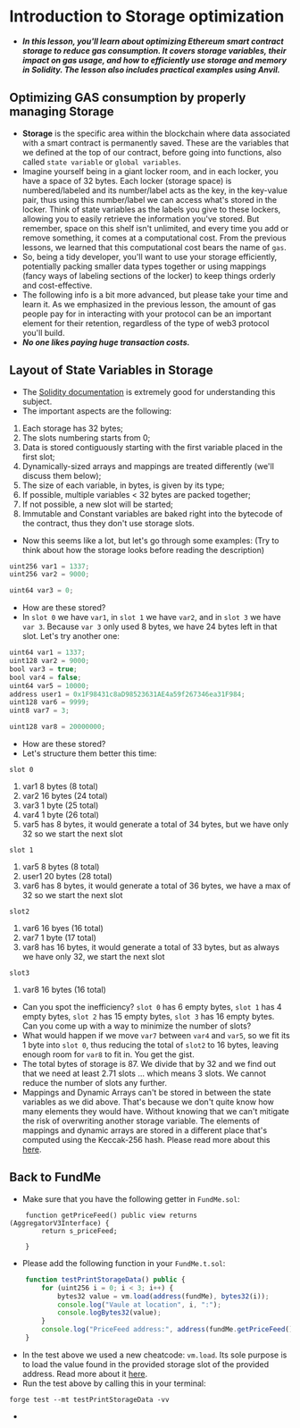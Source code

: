 # Introduction to Storage optimization
- ***In this lesson, you'll learn about optimizing Ethereum smart contract storage to reduce gas consumption. It covers storage variables, their impact on gas usage, and how to efficiently use storage and memory in Solidity. The lesson also includes practical examples using Anvil.***

## Optimizing GAS consumption by properly managing Storage
- **Storage** is the specific area within the blockchain where data associated with a smart contract is permanently saved. These are the variables that we defined at the top of our contract, before going into functions, also called `state variable` or `global variables`.
- Imagine yourself being in a giant locker room, and in each locker, you have a space of 32 bytes. Each locker (storage space) is numbered/labeled and its number/label acts as the key, in the key-value pair, thus using this number/label we can access what's stored in the locker. Think of state variables as the labels you give to these lockers, allowing you to easily retrieve the information you've stored. But remember, space on this shelf isn't unlimited, and every time you add or remove something, it comes at a computational cost. From the previous lessons, we learned that this computational cost bears the name of `gas`.
- So, being a tidy developer, you'll want to use your storage efficiently, potentially packing smaller data types together or using mappings (fancy ways of labeling sections of the locker) to keep things orderly and cost-effective.
- The following info is a bit more advanced, but please take your time and learn it. As we emphasized in the previous lesson, the amount of gas people pay for in interacting with your protocol can be an important element for their retention, regardless of the type of web3 protocol you'll build.
- ***No one likes paying huge transaction costs.***

## Layout of State Variables in Storage
- The [Solidity documentation](https://docs.soliditylang.org/en/latest/internals/layout_in_storage.html) is extremely good for understanding this subject.
- The important aspects are the following:
1. Each storage has 32 bytes;
2. The slots numbering starts from 0;
3. Data is stored contiguously starting with the first variable placed in the first slot;
4. Dynamically-sized arrays and mappings are treated differently (we'll discuss them below);
5. The size of each variable, in bytes, is given by its type;
6. If possible, multiple variables < 32 bytes are packed together;
7. If not possible, a new slot will be started;
8. Immutable and Constant variables are baked right into the bytecode of the contract, thus they don't use storage slots.

- Now this seems like a lot, but let's go through some examples: (Try to think about how the storage looks before reading the description)

```javascript
uint256 var1 = 1337;
uint256 var2 = 9000;

uint64 var3 = 0;
```

- How are these stored?
- In `slot 0` we have `var1`, in `slot 1` we have `var2`, and in `slot 3` we have `var 3`. Because `var 3` only used 8 bytes, we have 24 bytes left in that slot. Let's try another one:

```javascript
uint64 var1 = 1337;
uint128 var2 = 9000;
bool var3 = true;
bool var4 = false;
uint64 var5 = 10000;
address user1 = 0x1F98431c8aD98523631AE4a59f267346ea31F984;
uint128 var6 = 9999;
uint8 var7 = 3;

uint128 var8 = 20000000;
```

- How are these stored?
- Let's structure them better this time:

```
slot 0
```

1. var1 8 bytes (8 total)
2. var2 16 bytes (24 total)
3. var3 1 byte (25 total)
4. var4 1 byte (26 total)
5. var5 has 8 bytes, it would generate a total of 34 bytes, but we have only 32 so we start the next slot

```
slot 1
```
1. var5 8 bytes (8 total)
2. user1 20 bytes (28 total)
3. var6 has 8 bytes, it would generate a total of 36 bytes, we have a max of 32 so we start the next slot

```
slot2
```

1. var6 16 byes (16 total)
2. var7 1 byte (17 total)
3. var8 has 16 bytes, it would generate a total of 33 bytes, but as always we have only 32, we start the next slot

```
slot3
```

1. var8 16 bytes (16 total)

- Can you spot the inefficiency? `slot 0` has 6 empty bytes, `slot 1` has 4 empty bytes, `slot 2` has 15 empty bytes, `slot 3` has 16 empty bytes. Can you come up with a way to minimize the number of slots?
- What would happen if we move `var7` between `var4` and `var5`, so we fit its 1 byte into `slot 0`, thus reducing the total of `slot2` to 16 bytes, leaving enough room for `var8` to fit in. You get the gist.
- The total bytes of storage is 87. We divide that by 32 and we find out that we need at least 2.71 slots ... which means 3 slots. We cannot reduce the number of slots any further.
- Mappings and Dynamic Arrays can't be stored in between the state variables as we did above. That's because we don't quite know how many elements they would have. Without knowing that we can't mitigate the risk of overwriting another storage variable. The elements of mappings and dynamic arrays are stored in a different place that's computed using the Keccak-256 hash. Please read more about this [here](https://docs.soliditylang.org/en/latest/internals/layout_in_storage.html#mappings-and-dynamic-arrays).


## Back to FundMe
- Make sure that you have the following getter in `FundMe.sol`:

```
    function getPriceFeed() public view returns (AggregatorV3Interface) {
        return s_priceFeed;

    }
```

- Please add the following function in your `FundMe.t.sol`:

```javascript
    function testPrintStorageData() public {
        for (uint256 i = 0; i < 3; i++) {
            bytes32 value = vm.load(address(fundMe), bytes32(i));
            console.log("Vaule at location", i, ":");
            console.logBytes32(value);
        }
        console.log("PriceFeed address:", address(fundMe.getPriceFeed()));
    }
```

- In the test above we used a new cheatcode: `vm.load`. Its sole purpose is to load the value found in the provided storage slot of the provided address. Read more about it [here](https://book.getfoundry.sh/cheatcodes/load).
- Run the test above by calling this in your terminal:

```
forge test --mt testPrintStorageData -vv
```

- 